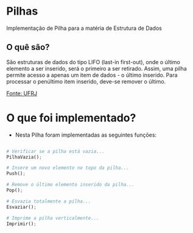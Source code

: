 # Pilhas

Implementação de Pilha para a matéria de Estrutura de Dados
## O quê são?

São estruturas de dados do tipo LIFO (last-in first-out), onde o último elemento a ser inserido, será o primeiro a ser retirado. Assim, uma pilha permite acesso a apenas um item de dados - o último inserido. Para processar o penúltimo item inserido, deve-se remover o último.

<a href="https://www.cos.ufrj.br/~rfarias/cos121/pilhas.html#:~:text=S%C3%A3o%20estruturas%20de%20dados%20do,deve%2Dse%20remover%20o%20%C3%BAltimo.">
Fonte: UFRJ
</a>

# O que foi implementado?

- Nesta Pilha foram implementadas as seguintes funções: 


```python

# Verificar se a pilha está vazia...
PilhaVazia();

# Insere um novo elemento no topo da pilha...
Push();

# Remove o último elemento inserido da pilha...
Pop();

# Esvazia totalmente a pilha...
Esvaziar();

# Imprime a pilha verticalmente...
Imprimir();
```
